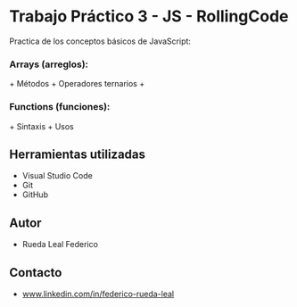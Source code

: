 # Trabajo Práctico 3 - JS - RollingCode
Practica de los conceptos básicos de JavaScript:
 <h3>Arrays (arreglos):</h3>
+ Métodos
+ Operadores ternarios
+<h3>Functions (funciones): </h3>
+ Sintaxis
+ Usos
<h2>Herramientas utilizadas</h2>

+ Visual Studio Code
+ Git
+ GitHub

<h2>Autor</h2>

+ Rueda Leal Federico

<h2>Contacto</h2>

+ www.linkedin.com/in/federico-rueda-leal
